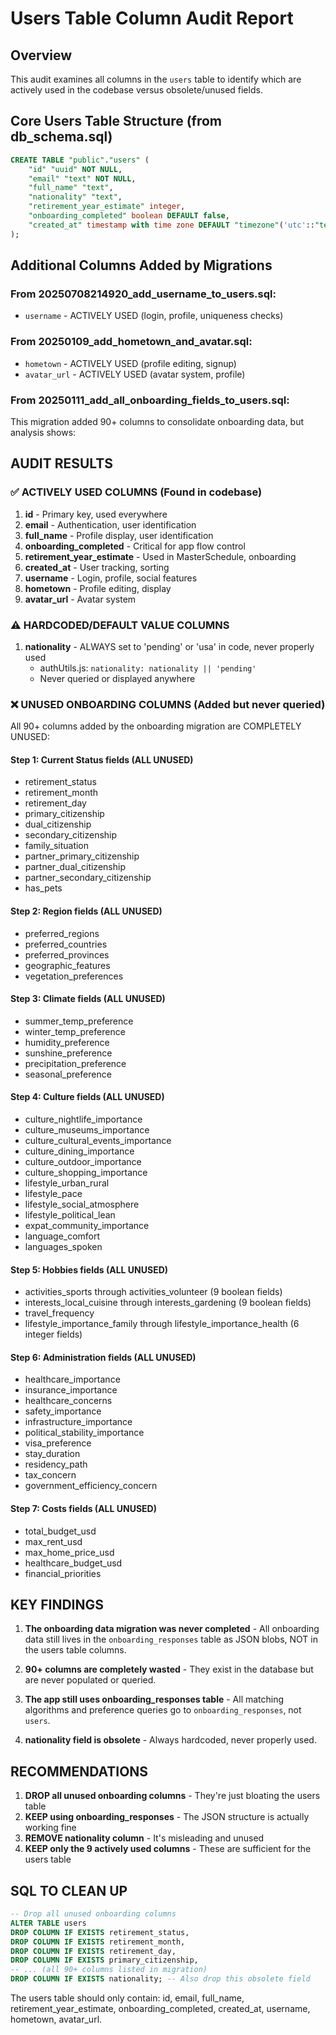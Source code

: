 # Users Table Column Audit Report

## Overview
This audit examines all columns in the `users` table to identify which are actively used in the codebase versus obsolete/unused fields.

## Core Users Table Structure (from db_schema.sql)
```sql
CREATE TABLE "public"."users" (
    "id" "uuid" NOT NULL,
    "email" "text" NOT NULL,
    "full_name" "text",
    "nationality" "text",
    "retirement_year_estimate" integer,
    "onboarding_completed" boolean DEFAULT false,
    "created_at" timestamp with time zone DEFAULT "timezone"('utc'::"text", "now"()) NOT NULL
);
```

## Additional Columns Added by Migrations

### From 20250708214920_add_username_to_users.sql:
- `username` - ACTIVELY USED (login, profile, uniqueness checks)

### From 20250109_add_hometown_and_avatar.sql:
- `hometown` - ACTIVELY USED (profile editing, signup)
- `avatar_url` - ACTIVELY USED (avatar system, profile)

### From 20250111_add_all_onboarding_fields_to_users.sql:
This migration added 90+ columns to consolidate onboarding data, but analysis shows:

## AUDIT RESULTS

### ✅ ACTIVELY USED COLUMNS (Found in codebase)
1. **id** - Primary key, used everywhere
2. **email** - Authentication, user identification
3. **full_name** - Profile display, user identification
4. **onboarding_completed** - Critical for app flow control
5. **retirement_year_estimate** - Used in MasterSchedule, onboarding
6. **created_at** - User tracking, sorting
7. **username** - Login, profile, social features
8. **hometown** - Profile editing, display
9. **avatar_url** - Avatar system

### ⚠️ HARDCODED/DEFAULT VALUE COLUMNS
1. **nationality** - ALWAYS set to 'pending' or 'usa' in code, never properly used
   - authUtils.js: `nationality: nationality || 'pending'`
   - Never queried or displayed anywhere

### ❌ UNUSED ONBOARDING COLUMNS (Added but never queried)
All 90+ columns added by the onboarding migration are COMPLETELY UNUSED:

#### Step 1: Current Status fields (ALL UNUSED)
- retirement_status
- retirement_month
- retirement_day
- primary_citizenship
- dual_citizenship
- secondary_citizenship
- family_situation
- partner_primary_citizenship
- partner_dual_citizenship
- partner_secondary_citizenship
- has_pets

#### Step 2: Region fields (ALL UNUSED)
- preferred_regions
- preferred_countries
- preferred_provinces
- geographic_features
- vegetation_preferences

#### Step 3: Climate fields (ALL UNUSED)
- summer_temp_preference
- winter_temp_preference
- humidity_preference
- sunshine_preference
- precipitation_preference
- seasonal_preference

#### Step 4: Culture fields (ALL UNUSED)
- culture_nightlife_importance
- culture_museums_importance
- culture_cultural_events_importance
- culture_dining_importance
- culture_outdoor_importance
- culture_shopping_importance
- lifestyle_urban_rural
- lifestyle_pace
- lifestyle_social_atmosphere
- lifestyle_political_lean
- expat_community_importance
- language_comfort
- languages_spoken

#### Step 5: Hobbies fields (ALL UNUSED)
- activities_sports through activities_volunteer (9 boolean fields)
- interests_local_cuisine through interests_gardening (9 boolean fields)
- travel_frequency
- lifestyle_importance_family through lifestyle_importance_health (6 integer fields)

#### Step 6: Administration fields (ALL UNUSED)
- healthcare_importance
- insurance_importance
- healthcare_concerns
- safety_importance
- infrastructure_importance
- political_stability_importance
- visa_preference
- stay_duration
- residency_path
- tax_concern
- government_efficiency_concern

#### Step 7: Costs fields (ALL UNUSED)
- total_budget_usd
- max_rent_usd
- max_home_price_usd
- healthcare_budget_usd
- financial_priorities

## KEY FINDINGS

1. **The onboarding data migration was never completed** - All onboarding data still lives in the `onboarding_responses` table as JSON blobs, NOT in the users table columns.

2. **90+ columns are completely wasted** - They exist in the database but are never populated or queried.

3. **The app still uses onboarding_responses table** - All matching algorithms and preference queries go to `onboarding_responses`, not `users`.

4. **nationality field is obsolete** - Always hardcoded, never properly used.

## RECOMMENDATIONS

1. **DROP all unused onboarding columns** - They're just bloating the users table
2. **KEEP using onboarding_responses** - The JSON structure is actually working fine
3. **REMOVE nationality column** - It's misleading and unused
4. **KEEP only the 9 actively used columns** - These are sufficient for the users table

## SQL TO CLEAN UP

```sql
-- Drop all unused onboarding columns
ALTER TABLE users 
DROP COLUMN IF EXISTS retirement_status,
DROP COLUMN IF EXISTS retirement_month,
DROP COLUMN IF EXISTS retirement_day,
DROP COLUMN IF EXISTS primary_citizenship,
-- ... (all 90+ columns listed in migration)
DROP COLUMN IF EXISTS nationality; -- Also drop this obsolete field
```

The users table should only contain: id, email, full_name, retirement_year_estimate, onboarding_completed, created_at, username, hometown, avatar_url.